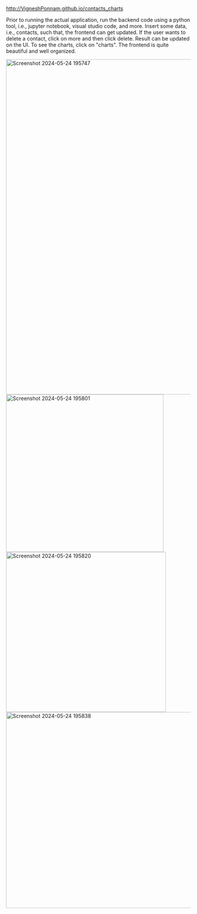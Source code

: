 http://VigneshPonnam.github.io/contacts_charts

Prior to running the actual application, run the backend code using a python tool, i.e., jupyter notebook, visual studio code, and more. 
Insert some data, i.e., contacts, such that, the frontend can get updated. 
If the user wants to delete a contact, click on more and then click delete. Result can be updated on the UI.
To see the charts, click on "charts".
The frontend is quite beautiful and well organized.

<img width="913" alt="Screenshot 2024-05-24 195747" src="https://github.com/VigneshPonnam/contacts_charts/assets/107788042/d0eb8068-62f7-4bae-808a-6ebfe6983f3a">

<img width="429" alt="Screenshot 2024-05-24 195801" src="https://github.com/VigneshPonnam/contacts_charts/assets/107788042/fdeb862f-1c4d-48ca-9654-21d1ba14fe7b">

<img width="436" alt="Screenshot 2024-05-24 195820" src="https://github.com/VigneshPonnam/contacts_charts/assets/107788042/b632304a-2006-4b2e-ad06-9b2779aaa2d5">

<img width="534" alt="Screenshot 2024-05-24 195838" src="https://github.com/VigneshPonnam/contacts_charts/assets/107788042/85ff517b-84e2-4d53-871e-35852cd986c5">


